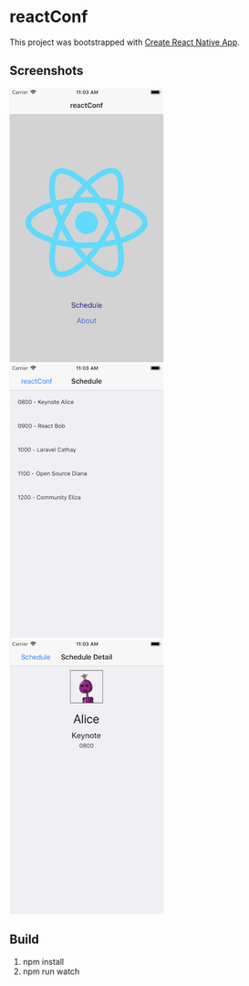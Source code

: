 # reactConf

This project was bootstrapped with [Create React Native App](https://github.com/react-community/create-react-native-app).

## Screenshots

![Home](docs/Home.png "Home")
![Schedule](docs/Schedule.png)
![ScheduleDetail](/docs/ScheduleDetail-1.png)

## Build

1. npm install
2. npm run watch
